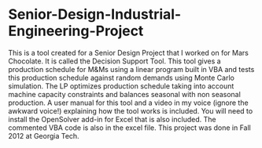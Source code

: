 # Senior-Design-Industrial-Engineering-Project
This is a tool created for a Senior Design Project that I worked on for Mars Chocolate. It is called the Decision Support Tool. This tool gives a production schedule for M&Ms using a linear program built in VBA and tests this production schedule against random demands using Monte Carlo simulation. The LP optimizes production schedule taking into account machine capacity constraints and balances seasonal with non seasonal production. A user manual for this tool and a video in my voice (ignore the awkward voice!) explaining how the tool works is included. You will need to install the OpenSolver add-in for Excel that is also included. The commented VBA code is also in the excel file. This project was done in Fall 2012 at Georgia Tech.
